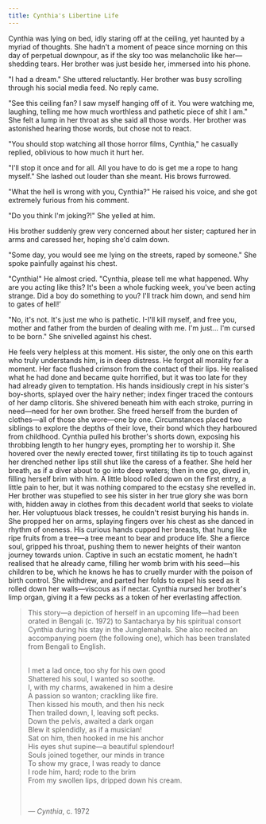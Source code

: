 ```yaml
---
title: Cynthia's Libertine Life
---
```


Cynthia was lying on bed, idly staring off at the ceiling, yet haunted by a myriad of thoughts. She hadn't a moment of peace since morning on this day of perpetual downpour, as if the sky too was melancholic like her—shedding tears. Her brother was just beside her, immersed into his phone.

"I had a dream." She uttered reluctantly. Her brother was busy scrolling through his social media feed. No reply came. 

"See this ceiling fan? I saw myself hanging off of it. You were watching me, laughing, telling me how much worthless and pathetic piece of shit I am." She felt a lump in her throat as she said all those words. Her brother was astonished hearing those words, but chose not to react. 

"You should stop watching all those horror films, Cynthia," he casually replied, oblivious to how much it hurt her. 

"I'll stop it once and for all. All you have to do is get me a rope to hang myself." She lashed out louder than she meant. His brows furrowed. 

"What the hell is wrong with you, Cynthia?" He raised his voice, and she got extremely furious from his comment. 

"Do you think I'm joking?!" She yelled at him. 

His brother suddenly grew very concerned about her sister; captured her in arms and caressed her, hoping she'd calm down.

"Some day, you would see me lying on the streets, raped by someone." She spoke painfully against his chest.

"Cynthia!" He almost cried. "Cynthia, please tell me what happened. Why are you acting like this? It's been a whole fucking week, you've been acting strange. Did a boy do something to you? I'll track him down, and send him to gates of hell!’

"No, it's not. It's just me who is pathetic. I-I'll kill myself, and free you, mother and father from the burden of dealing with me. I'm just... I'm cursed to be born." She snivelled against his chest. 

He feels very helpless at this moment. His sister, the only one on this earth who truly understands him, is in deep distress. He forgot all morality for a moment. Her face flushed crimson from the contact of their lips. He realised what he had done and became quite horrified, but it was too late for they had already given to temptation. His hands insidiously crept in his sister's boy-shorts, splayed over the hairy nether; index finger traced the contours of her damp clitoris. She shivered beneath him with each stroke, purring in need—need for her own brother. She freed herself from the burden of clothes—all of those she wore—one by one. Circumstances placed two siblings to explore the depths of their love, their bond which they harboured from childhood. Cynthia pulled his brother's shorts down, exposing his throbbing length to her hungry eyes, prompting her to worship it. She hovered over the newly erected tower, first titillating its tip to touch against her drenched nether lips still shut like the caress of a feather. She held her breath, as if a diver about to go into deep waters; then in one go, dived in, filling herself brim with him. A little blood rolled down on the first entry, a little pain to her, but it was nothing compared to the ecstasy she revelled in. Her brother was stupefied to see his sister in her true glory she was born with, hidden away in clothes from this decadent world that seeks to violate her. Her voluptuous black tresses, he couldn't resist burying his hands in. She propped her on arms, splaying fingers over his chest as she danced in rhythm of oneness. His curious hands cupped her breasts, that hung like ripe fruits from a tree—a tree meant to bear and produce life. She a fierce soul, gripped his throat, pushing them to newer heights of their wanton journey towards union. Captive in such an ecstatic moment, he hadn't realised that he already came, filling her womb brim with his seed—his children to be, which he knows he has to cruelly murder with the poison of birth control. She withdrew, and parted her folds to expel his seed as it rolled down her walls—viscous as if nectar. Cynthia nursed her brother's limp organ, giving it a few pecks as a token of her everlasting affection.

> This story—a depiction of herself in an upcoming life—had been orated in Bengali (c. 1972) to Santacharya by his spiritual consort Cynthia during his stay in the Junglemahals. She also recited an accompanying poem (the following one), which has been translated from Bengali to English. <br/> <br/>
>
> I met a lad once, too shy for his own good<br/>Shattered his soul, I wanted so soothe.<br/>I, with my charms, awakened in him a desire<br/>A passion so wanton; crackling like fire.<br/>Then kissed his mouth, and then his neck<br/>Then trailed down, I, leaving soft pecks.<br/>Down the pelvis, awaited a dark organ<br/>Blew it splendidly, as if a musician!<br/>Sat on him, then hooked in me his anchor<br/>His eyes shut supine—a beautiful splendour!<br/>Souls joined together, our minds in trance<br/>To show my grace, I was ready to dance<br/>I rode him, hard; rode to the brim<br/>From my swollen lips, dripped down his cream.<br/>
>
> <br/>
>
> *— Cynthia*, c. 1972


